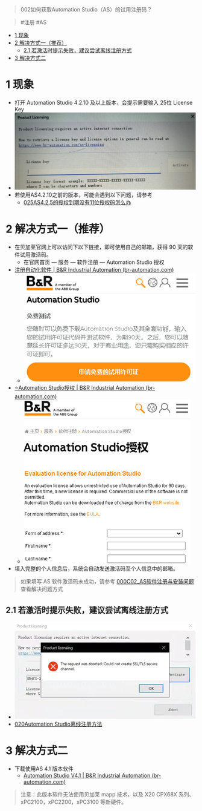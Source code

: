 > 002如何获取Automation Studio（AS）的试用注册码？

> #注册 #AS

- [1 现象](#1%20%E7%8E%B0%E8%B1%A1)
- [2 解决方式一（推荐）](#2%20%E8%A7%A3%E5%86%B3%E6%96%B9%E5%BC%8F%E4%B8%80%EF%BC%88%E6%8E%A8%E8%8D%90%EF%BC%89)
	- [2.1 若激活时提示失败，建议尝试离线注册方式](#2.1%20%E8%8B%A5%E6%BF%80%E6%B4%BB%E6%97%B6%E6%8F%90%E7%A4%BA%E5%A4%B1%E8%B4%A5%EF%BC%8C%E5%BB%BA%E8%AE%AE%E5%B0%9D%E8%AF%95%E7%A6%BB%E7%BA%BF%E6%B3%A8%E5%86%8C%E6%96%B9%E5%BC%8F)
- [3 解决方式二](#3%20%E8%A7%A3%E5%86%B3%E6%96%B9%E5%BC%8F%E4%BA%8C)

# 1 现象

- 打开 Automation Studio 4.2.10 及以上版本，会提示需要输入 25位 License Key
- ![](FILES/002如何获取Automation%20Studio的试用注册码/image-20230616131954019.png)
- 若使用AS4.2.10之前的版本，可能会遇到以下问题，请参考
    - [025AS4.2.5的授权到期没有11位授权码怎么办](/C02_AS软件注册与安装问题/025AS4.2.5的授权到期没有11位授权码怎么办.md)

# 2 解决方式一（推荐）

- 在贝加莱官网上可以访问下以下链接，即可使用自己的邮箱，获得 90 天的软件试用激活码。
    - 在官网首页 — 服务 — 软件注册 — Automation Studio 授权
- [注册自动化软件 | B&R Industrial Automation (br-automation.com)](https://www.br-automation.com/zh/service/software-registration/)
    - ![](FILES/002如何获取Automation%20Studio的试用注册码/image-20230616131102410.png)
- [⭐Automation Studio授权 | B&R Industrial Automation (br-automation.com)](https://www.br-automation.com/zh/service/software-registration/automation-studio-licensing/)
    - ![](FILES/002如何获取Automation%20Studio的试用注册码/image-20230616131139791.png)
- 填入完整的个人信息后，系统会自动发送激活码至个人信息中的邮箱。

> 如果填写 AS 软件激活码未成功，请参考 [000C02_AS软件注册与安装问题](../C02_AS软件注册与安装问题/000C02_AS软件注册与安装问题.md) 查看解决问题方式

## 2.1 若激活时提示失败，建议尝试离线注册方式

- ![](FILES/002如何获取Automation%20Studio的试用注册码/image-20240315205443668.png)
- [020Automation Studio离线注册方法](../C02_AS软件注册与安装问题/020Automation%20Studio离线注册方法.md)

# 3 解决方式二

- 下载使用AS 4.1 版本软件
    - [Automation Studio V4.1 | B&R Industrial Automation (br-automation.com)](https://www.br-automation.com/zh/downloads/software/automation-studio/automation-studio-41/automation-studio-v41/)
> 注意：此版本软件无法使用贝加莱 mapp 技术，以及 X20 CPX68X 系列、xPC2100，xPC2200，xPC3100 等新硬件。
